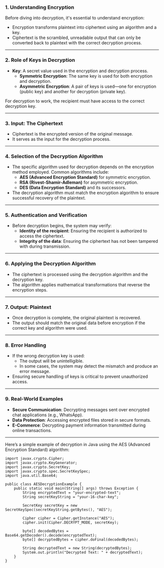 

### **1. Understanding Encryption**
Before diving into decryption, it's essential to understand encryption:
- Encryption transforms plaintext into ciphertext using an algorithm and a key.
- Ciphertext is the scrambled, unreadable output that can only be converted back to plaintext with the correct decryption process.

---

### **2. Role of Keys in Decryption**
- **Key**: A secret value used in the encryption and decryption process.
  - **Symmetric Encryption**: The same key is used for both encryption and decryption.
  - **Asymmetric Encryption**: A pair of keys is used—one for encryption (public key) and another for decryption (private key).

For decryption to work, the recipient must have access to the correct decryption key.

---

### **3. Input: The Ciphertext**
- Ciphertext is the encrypted version of the original message. 
- It serves as the input for the decryption process.

---

### **4. Selection of the Decryption Algorithm**
- The specific algorithm used for decryption depends on the encryption method employed. Common algorithms include:
  - **AES (Advanced Encryption Standard)** for symmetric encryption.
  - **RSA (Rivest-Shamir-Adleman)** for asymmetric encryption.
  - **DES (Data Encryption Standard)** and its successors.
- The decryption algorithm must match the encryption algorithm to ensure successful recovery of the plaintext.

---

### **5. Authentication and Verification**
- Before decryption begins, the system may verify:
  - **Identity of the recipient**: Ensuring the recipient is authorized to access the ciphertext.
  - **Integrity of the data**: Ensuring the ciphertext has not been tampered with during transmission.

---

### **6. Applying the Decryption Algorithm**
- The ciphertext is processed using the decryption algorithm and the decryption key.
- The algorithm applies mathematical transformations that reverse the encryption steps.

---

### **7. Output: Plaintext**
- Once decryption is complete, the original plaintext is recovered.
- The output should match the original data before encryption if the correct key and algorithm were used.

---

### **8. Error Handling**
- If the wrong decryption key is used:
  - The output will be unintelligible.
  - In some cases, the system may detect the mismatch and produce an error message.
- Ensuring secure handling of keys is critical to prevent unauthorized access.

---

### **9. Real-World Examples**
- **Secure Communication**: Decrypting messages sent over encrypted chat applications (e.g., WhatsApp).
- **Data Protection**: Accessing encrypted files stored in secure formats.
- **E-Commerce**: Decrypting payment information transmitted during online transactions.

---
Here’s a simple example of decryption in Java using the AES (Advanced Encryption Standard) algorithm:

```
import javax.crypto.Cipher;
import javax.crypto.KeyGenerator;
import javax.crypto.SecretKey;
import javax.crypto.spec.SecretKeySpec;
import java.util.Base64;

public class AESDecryptionExample {
    public static void main(String[] args) throws Exception {
        String encryptedText = "your-encrypted-text";
        String secretKeyString = "your-16-char-key";

        SecretKey secretKey = new SecretKeySpec(secretKeyString.getBytes(), "AES");

        Cipher cipher = Cipher.getInstance("AES");
        cipher.init(Cipher.DECRYPT_MODE, secretKey);

        byte[] decodedBytes = Base64.getDecoder().decode(encryptedText);
        byte[] decryptedBytes = cipher.doFinal(decodedBytes);

        String decryptedText = new String(decryptedBytes);
        System.out.println("Decrypted Text: " + decryptedText);
    }
}
```
